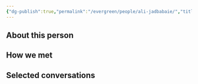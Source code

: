 ```yaml
---
{"dg-publish":true,"permalink":"/evergreen/people/ali-jadbabaie/","title":"department head","tags":["people","non_geo"]}
---
```


## About this person


## How we met


## Selected conversations
